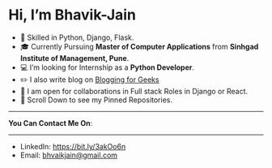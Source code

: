 # Hi, I’m Bhavik-Jain
- 👀 Skilled in Python, Django, Flask.
- 🎓 Currently Pursuing **Master of Computer Applications** from **Sinhgad Institute of Management, Pune**.
- 💻 I’m looking for Internship as a **Python Developer**.
- ✏️ I also write blog on [Blogging for Geeks]("https://bloggingforgeeks.com/" "Blogging for Geeks")
- 🎯 I am open for collaborations in Full stack Roles in Django or React.
- 📜 Scroll Down to see my Pinned Repositories.
***********
**You Can Contact Me On**:
***********
- LinkedIn: https://bit.ly/3akOo6n
- Email: bhvaikjain@gmail.com
